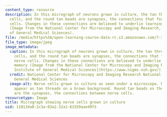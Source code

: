```yaml
---
content_type: resource
description: In this micrograph of neurons grown in culture, the tan threads are nerve
  cells, and the round tan beads are synapses, the connections that form between nerve
  cells. Changes in these connections are believed to underlie learning and memory
  (Image from the National Center for Microscopy and Imaging Research, National Institute
  of General Medical Sciences).
file: /media/https%3A/open-learning-course-data-rc.s3.amazonaws.com/7-343-biological-bases-of-learning-and-memory-spring-2014/11013da02c3a03a232a161559aae49f3_7-343s14-th.jpg
file_type: image/jpeg
image_metadata:
  caption: In this micrograph of neurons grown in culture, the tan threads are nerve
    cells, and the round tan beads are synapses, the connections that form between
    nerve cells. Changes in these connections are believed to underlie learning and
    memory (Image from the National Center for Microscopy and Imaging Research, [National
    Institute of General Medical Sciences](https://www.nigms.nih.gov/)).
  credit: National Center for Microscopy and Imaging Research National Institute of
    General Medical Sciences
  image-alt: Nerve cells grown in culture as seen under a microscope. Nerve cells
    appear as tan threads on a brown background. Round tan beads on these threads
    are the synapses, the connections between nerve cells.
resourcetype: Image
title: Micrograph showing nerve cells grown in culture
uid: 11013da0-2c3a-03a2-32a1-61559aae49f3
---
```

